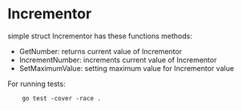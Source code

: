 Incrementor
===============
simple struct Incrementor has these functions methods:

- GetNumber: returns current value of Incrementor
- IncrementNumber: increments current value of Incrementor
- SetMaximumValue: setting maximum value for Incrementor value


For running tests:
```
    go test -cover -race .
```